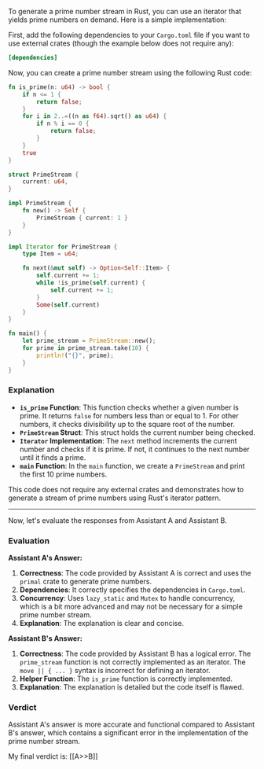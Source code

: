 
To generate a prime number stream in Rust, you can use an iterator that yields prime numbers on demand. Here is a simple implementation:

First, add the following dependencies to your `Cargo.toml` file if you want to use external crates (though the example below does not require any):

```toml
[dependencies]
```

Now, you can create a prime number stream using the following Rust code:

```rust
fn is_prime(n: u64) -> bool {
    if n <= 1 {
        return false;
    }
    for i in 2..=((n as f64).sqrt() as u64) {
        if n % i == 0 {
            return false;
        }
    }
    true
}

struct PrimeStream {
    current: u64,
}

impl PrimeStream {
    fn new() -> Self {
        PrimeStream { current: 1 }
    }
}

impl Iterator for PrimeStream {
    type Item = u64;

    fn next(&mut self) -> Option<Self::Item> {
        self.current += 1;
        while !is_prime(self.current) {
            self.current += 1;
        }
        Some(self.current)
    }
}

fn main() {
    let prime_stream = PrimeStream::new();
    for prime in prime_stream.take(10) {
        println!("{}", prime);
    }
}
```

### Explanation

- **`is_prime` Function**: This function checks whether a given number is prime. It returns `false` for numbers less than or equal to 1. For other numbers, it checks divisibility up to the square root of the number.
- **`PrimeStream` Struct**: This struct holds the current number being checked.
- **`Iterator` Implementation**: The `next` method increments the current number and checks if it is prime. If not, it continues to the next number until it finds a prime.
- **`main` Function**: In the `main` function, we create a `PrimeStream` and print the first 10 prime numbers.

This code does not require any external crates and demonstrates how to generate a stream of prime numbers using Rust's iterator pattern.

---

Now, let's evaluate the responses from Assistant A and Assistant B.

### Evaluation

**Assistant A's Answer:**
1. **Correctness**: The code provided by Assistant A is correct and uses the `primal` crate to generate prime numbers.
2. **Dependencies**: It correctly specifies the dependencies in `Cargo.toml`.
3. **Concurrency**: Uses `lazy_static` and `Mutex` to handle concurrency, which is a bit more advanced and may not be necessary for a simple prime number stream.
4. **Explanation**: The explanation is clear and concise.

**Assistant B's Answer:**
1. **Correctness**: The code provided by Assistant B has a logical error. The `prime_stream` function is not correctly implemented as an iterator. The `move || { ... }` syntax is incorrect for defining an iterator.
2. **Helper Function**: The `is_prime` function is correctly implemented.
3. **Explanation**: The explanation is detailed but the code itself is flawed.

### Verdict

Assistant A's answer is more accurate and functional compared to Assistant B's answer, which contains a significant error in the implementation of the prime number stream.

My final verdict is: [[A>>B]]